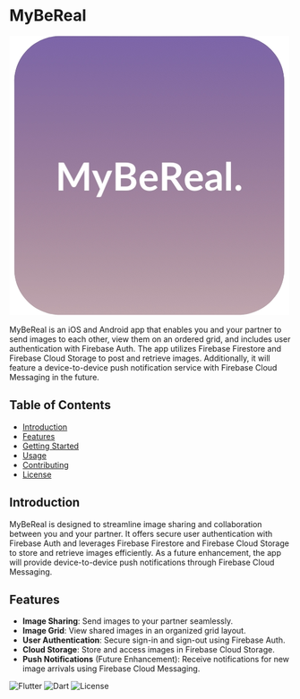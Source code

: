 # MyBeReal
![MyBeRealLogo](./lib/assets/MyBeReal.png)




MyBeReal is an iOS and Android app that enables you and your partner to send images to each other, view them on an ordered grid, and includes user authentication with Firebase Auth. The app utilizes Firebase Firestore and Firebase Cloud Storage to post and retrieve images. Additionally, it will feature a device-to-device push notification service with Firebase Cloud Messaging in the future.

## Table of Contents

- [Introduction](#introduction)
- [Features](#features)
- [Getting Started](#getting-started)
- [Usage](#usage)
- [Contributing](#contributing)
- [License](#license)

## Introduction

MyBeReal is designed to streamline image sharing and collaboration between you and your partner. It offers secure user authentication with Firebase Auth and leverages Firebase Firestore and Firebase Cloud Storage to store and retrieve images efficiently. As a future enhancement, the app will provide device-to-device push notifications through Firebase Cloud Messaging.

## Features

- **Image Sharing**: Send images to your partner seamlessly.
- **Image Grid**: View shared images in an organized grid layout.
- **User Authentication**: Secure sign-in and sign-out using Firebase Auth.
- **Cloud Storage**: Store and access images in Firebase Cloud Storage.
- **Push Notifications** (Future Enhancement): Receive notifications for new image arrivals using Firebase Cloud Messaging.

![Flutter](https://img.shields.io/badge/Flutter-2.x-blue.svg)
![Dart](https://img.shields.io/badge/Dart-2.x-blue.svg)
![License](https://img.shields.io/badge/License-MIT-green.svg)